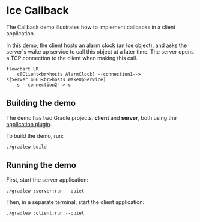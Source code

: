 # Ice Callback

The Callback demo illustrates how to implement callbacks in a client application.

In this demo, the client hosts an alarm clock (an Ice object), and asks the server's wake up service to call this
object at a later time. The server opens a TCP connection to the client when making this call.

```mermaid
flowchart LR
    c[Client<br>hosts AlarmClock] --connection1--> s[Server:4061<br>hosts WakeUpService]
    s --connection2--> c
```

## Building the demo

The demo has two Gradle projects, **client** and **server**, both using the [application plugin].

To build the demo, run:

```shell
./gradlew build
```

## Running the demo

First, start the server application:

```shell
./gradlew :server:run --quiet
```

Then, in a separate terminal, start the client application:

```shell
./gradlew :client:run --quiet
```

[Application plugin]: https://docs.gradle.org/current/userguide/application_plugin.html

